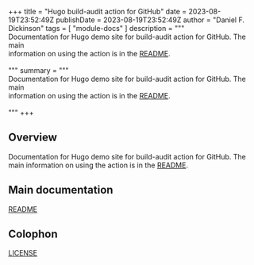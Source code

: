 +++
title = "Hugo build-audit action for GitHub"
date = 2023-08-19T23:52:49Z
publishDate = 2023-08-19T23:52:49Z
author = "Daniel F. Dickinson"
tags = [
	"module-docs"
]
description = """\
Documentation for Hugo demo site for build-audit action for GitHub. The main \
information on using the action is in the [README](README.md). \
\
"""
summary = """\
Documentation for Hugo demo site for build-audit action for GitHub. The main \
information on using the action is in the [README](README.md). \
\
"""
+++

## Overview

Documentation for Hugo demo site for build-audit action for GitHub. The main
information on using the action is in the [README](README.md).

## Main documentation

[README](README.md)  

## Colophon

[LICENSE](LICENSE)
